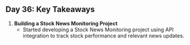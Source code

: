 ## Day 36: Key Takeaways

1. **Building a Stock News Monitoring Project**  
   - Started developing a Stock News Monitoring project using API integration to track stock performance and relevant news updates.